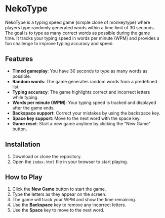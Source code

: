 # NekoType

NekoType is a typing speed game (simple clone of monkeytype) where players type randomly generated words within a time limit of 30 seconds. The goal is to type as many correct words as possible during the game time. It tracks your typing speed in words per minute (WPM) and provides a fun challenge to improve typing accuracy and speed.

## Features

- **Timed gameplay**: You have 30 seconds to type as many words as possible.
- **Random words**: The game generates random words from a predefined list.
- **Typing accuracy**: The game highlights correct and incorrect letters while typing.
- **Words per minute (WPM)**: Your typing speed is tracked and displayed after the game ends.
- **Backspace support**: Correct your mistakes by using the backspace key.
- **Space key support**: Move to the next word with the space key.
- **Game reset**: Start a new game anytime by clicking the "New Game" button.

## Installation

1. Download or clone the repository.
2. Open the `index.html` file in your browser to start playing.

## How to Play

1. Click the **New Game** button to start the game.
2. Type the letters as they appear on the screen.
3. The game will track your WPM and show the time remaining.
4. Use the **Backspace** key to remove any incorrect letters.
5. Use the **Space** key to move to the next word.